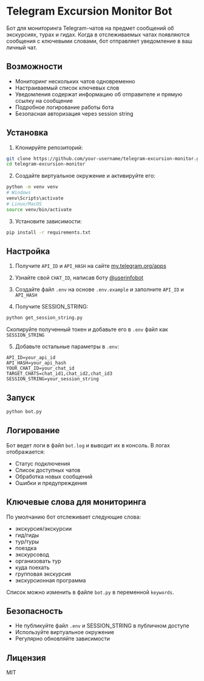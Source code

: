 # Telegram Excursion Monitor Bot

Бот для мониторинга Telegram-чатов на предмет сообщений об экскурсиях, турах и гидах. Когда в отслеживаемых чатах появляются сообщения с ключевыми словами, бот отправляет уведомление в ваш личный чат.

## Возможности

- Мониторинг нескольких чатов одновременно
- Настраиваемый список ключевых слов
- Уведомления содержат информацию об отправителе и прямую ссылку на сообщение
- Подробное логирование работы бота
- Безопасная авторизация через session string

## Установка

1. Клонируйте репозиторий:
```bash
git clone https://github.com/your-username/telegram-excursion-monitor.git
cd telegram-excursion-monitor
```

2. Создайте виртуальное окружение и активируйте его:
```bash
python -m venv venv
# Windows
venv\Scripts\activate
# Linux/MacOS
source venv/bin/activate
```

3. Установите зависимости:
```bash
pip install -r requirements.txt
```

## Настройка

1. Получите `API_ID` и `API_HASH` на сайте [my.telegram.org/apps](https://my.telegram.org/apps)

2. Узнайте свой `CHAT_ID`, написав боту [@userinfobot](https://t.me/userinfobot)

3. Создайте файл `.env` на основе `.env.example` и заполните `API_ID` и `API_HASH`

4. Получите SESSION_STRING:
```bash
python get_session_string.py
```
Скопируйте полученный токен и добавьте его в `.env` файл как `SESSION_STRING`

5. Добавьте остальные параметры в `.env`:
```env
API_ID=your_api_id
API_HASH=your_api_hash
YOUR_CHAT_ID=your_chat_id
TARGET_CHATS=chat_id1,chat_id2,chat_id3
SESSION_STRING=your_session_string
```

## Запуск

```bash
python bot.py
```

## Логирование

Бот ведет логи в файл `bot.log` и выводит их в консоль. В логах отображается:
- Статус подключения
- Список доступных чатов
- Обработка новых сообщений
- Ошибки и предупреждения

## Ключевые слова для мониторинга

По умолчанию бот отслеживает следующие слова:
- экскурсия/экскурсии
- гид/гиды
- тур/туры
- поездка
- экскурсовод
- организовать тур
- куда поехать
- групповая экскурсия
- экскурсионная программа

Список можно изменить в файле `bot.py` в переменной `keywords`.

## Безопасность

- Не публикуйте файл `.env` и SESSION_STRING в публичном доступе
- Используйте виртуальное окружение
- Регулярно обновляйте зависимости

## Лицензия

MIT 
